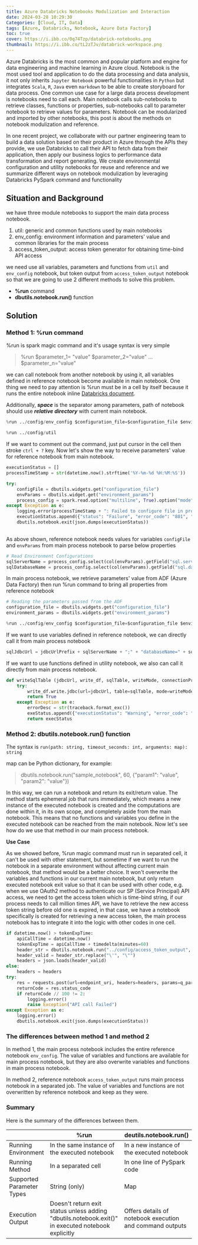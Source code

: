 ```yaml
---
title: Azure Databricks Notebooks Modulization and Interaction
date: 2024-03-28 10:29:30
Categories: [Cloud, IT, Data]
tags: [Azure, Databricks, Notebook, Azure Data Factory]
toc: true
cover: https://i.ibb.co/0q74Tzp/databrick-notebooks.png
thumbnail: https://i.ibb.co/tL2zTJv/databrick-workspace.png
---
```


Azure Databricks is the most common and popular platform and engine for data engineering and machine learning in Azure cloud. Notebook is the most used tool and application to do the data processing and data analysis, it not only inherits `Jupyter Notebook` powerful functionalities in `Python` but integrates `Scala`, `R`, `Java` even `markdown` to be able to create storyboard for data process. One common use case for a large data process development is notebooks need to call each. Main notebook calls sub-notebooks to retrieve classes, functions or properties, sub-notebooks call to parameter notebook to retrieve values for parameters. Notebook can be modularized and imported by other notebooks, this post is about the methods on notebook modulization and reference.

<!-- more -->

In one recent project, we collaborate with our partner engineering team to build a data solution based on their product in Azure through the APIs they provide, we use Databricks to call their API to fetch data from their application, then apply our business logics to performance data transformation and report generating. We create environmental configuration and utility notebooks for reuse and reference and we summarize different ways on notebook modulization by leveraging Databricks PySpark command and functionality

## Situation and Background

we have three module notebooks to support the main data process notebook.

1. util: generic and common functions used by main notebooks
2. env_config: environment information and parameters' value and common libraries for the main process
3. access_token_output: access token generator for obtaining time-bind API access

we need use all variables, parameters and functions from `util` and `env_config` notebook, but token output from `access_token_output` notebook so that we are going to use 2 different methods to solve this problem.

* **%run** command
* **dbutils.notebook.run()** function

## Solution

### Method 1: %run command

%run is spark magic command and it's usage syntax is very simple

> %run <notebook path>  $parameter_1= "value" $parameter_2="value" ... $parameter_n="value"

we can call notebook from another notebook by using it, all variables defined in reference notebook become available in main notebook. One thing we need to pay attention is %run must be in a cell by itself because it runs the entire notebook inline  [Databricks document](https://learn.microsoft.com/en-us/azure/databricks/notebooks/notebooks-code#--run-a-notebook-from-another-notebook).

Additionally, ***space*** is the separator among parameters, path of notebook should use ***relative directory*** with current main notebook.

```python
%run ../config/env_config $configuration_file=$configuration_file $environment_params=$environment_params
```

```python
%run ../config/util
```

If we want to comment out the command, just put cursor in the cell then stroke `ctrl + ?` key. Now let's show the way to receive parameters' value for reference notebook from main notebook. 

```python
executionStatus = []
processTimeStamp = str(datetime.now().strftime('%Y-%m-%d %H:%M:%S'))

try:
    configFile = dbutils.widgets.get("configuration_file")
    envParams = dbutils.widget.get("environment_params")
    process_config = spark.read.option("multiline", True).option("mode", "PERMISSIVE").json(configFile)
except Exception as e:
    logging.error(processTimeStamp + ": Failed to configure file in provided path")
    executionStatus.append({"status": "Failure", "error_code": "801", "message": "Failed to configuration file in provided path. " + str(e)[1000]});
    dbutils.notebook.exit(json.dumps(executionStatus))
   
```

As above shown, reference notebook needs values for variables `configFile` and `envParams` from main process notebook to parse below properties

```python
# Read Environment Configurations
sqlServerName = process_config.select(col(envParams).getField("sql.server.name")).first()[0]
sqlDatabaseName = process_config.select(col(envParams).getField("sql.database.name")).first()[0]
```

In main process notebook, we retrieve parameters' value from ADF (Azure Data Factory) then run %run command to bring all properties from reference notebook

```python
# Reading the parameters passed from the ADF
configuration_file = dbutils.widgets.get("configuration_file")
environment_params = dbutils.widgets.get("environment_params")
```

```python
%run ../config/env_config $configuration_file=$configuration_file $environment_params=$environment_params
```

If we want to use variables defined in reference notebook, we can directly call it from main process notebook

```python
sqlJdbcUrl = jdbcUrlPrefix + sqlServerName + ";" + "databaseName=" + sqlDatabaseName
```

If we want to use functions defined in utility notebook, we also can call it directly from main process notebook. 

```python
def writeSqlTable (jdbcUrl, write_df, sqlTable, writeMode, connectionProperties, execStatus):
    try:
        write_df.write.jdbc(url=jdbcUrl, table=sqlTable, mode=writeMode, properties=connectionProperties)
        return True
    except Exception as e:
        errorDesc = str(traceback.format_exc())
        exeStatus.append({"executionStatus": "Warning", "error_code": "702", "errorMessage": "Dataframe SQL table write failed. " + str(e)[:100]})
        return execStatus
```

### Method 2: dbutils.notebook.run() function

The syntax is `run(path: string, timeout_seconds: int, arguments: map): string`

map can be Python dictionary, for example:

> dbutils.notebook.run("sample_notebook", 60, {"param1": "value", "param2": "value"})

In this way, we can run a notebook and return its exit/return value. The method starts ephemeral job that runs immediately, which means a new instance of the executed notebook is created and the computations are done within it, in its own scope, and completely aside from the main notebook. This means that no functions and variables you define in the executed notebook can be reached from the main notebook. Now let's see how do we use that method in our main process notebook. 

**Use Case**

As we showed before, %run magic command must run in separated cell, it can't be used with other statement, but sometime if we want to run the notebook in a separate environment without affecting current main notebook, that method would be a better choice. It won't overwrite the variables and functions in our current main notebook, but only return executed notebook exit value so that it can be used with other code, e.g. when we use OAuth2 method to authenticate our SP (Service Principal) API access, we need to get the access token which is time-bind string, if our process needs to call million times API, we have to retrieve the new access token string before old one is expired, in that case, we have a notebook specifically is created for retrieving a new access token, the main process notebook has to integrate it into the logic with other codes in one cell. 

```python
if datetime.now() > tokenExpTime:
    apiCallTime = datetime.now()
    tokenExpTime = apiCallTime + timedelta(minutes=60)
    header_str = dbutils.notebook.run("../config/access_token_output", 60, {"configuration_file": f"{configuration_file}", "environment_params": f"{environment_params}"})
    header_valid = header_str.replace("\'", "\"")
    headers = json.loads(header_valid)
else:
    headers = headers
try:
    res = requests.post(url=endpoint_uri, headers=headers, params=q_params, json=payload)
    returnCode = res.status_code
    if returnCode // 100 != 2:
        logging.error()
        raise Exception("API call Failed")
except Exception as e:
    logging.error()
    dbutils.notebook.exit(json.dumps(executionStatus))
```

### The differences between method 1 and method 2

In method 1, the main process notebook includes the entire reference notebook `env_config`. The value of variables and functions are available for main process notebook, but they are also overwrite variables and functions in main process notebook.

In method 2, reference notebook `access_token_output` runs main process notebook in a separated job. The value of variables and functions are not overwritten by reference notebook and keep as they were.

### Summary

Here is the summary of the differences between them.

|                           | %run                                                         | deutils.notebook.run()                                   |
| ------------------------- | ------------------------------------------------------------ | -------------------------------------------------------- |
| Running Environment       | In the same instance of the executed notebook                | In a new instance of the executed notebook               |
| Running Method            | In a separated cell                                          | In one line of PySpark code                              |
| Supported Parameter Types | String (only)                                                | Map                                                      |
| Execution Output          | Doesn't return exit status unless adding "dbutils.notebook.exit()" in executed notebook explicitly | Offers details of notebook execution and command outputs |













